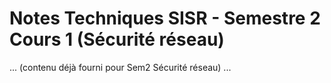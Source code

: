 # Notes Techniques SISR - Semestre 2 Cours 1 (Sécurité réseau)
... (contenu déjà fourni pour Sem2 Sécurité réseau) ...